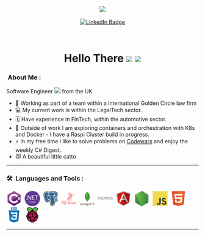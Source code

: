 
<p align="center">
  <img src="https://media.giphy.com/media/dwtX3iozeZCoVcyBVu/giphy.gif" width="100"/>
</p>

<p align="center">
  <a href="https://www.linkedin.com/in/charlie-travis-saunders-b6847383/" target="_blank">
    <img src="https://img.shields.io/badge/LinkedIn-blue?style=for-the-badge&logo=linkedin&logoColor=white" alt="LinkedIn Badge">
  </a>
</p>
<p align="center">

<p align="center"><img src="https://komarev.com/ghpvc/?username=CharlieSaunders&style=flat-square&color=blue" alt=""></p>

<h1 align="center">Hello There 
  <img src="https://media.giphy.com/media/hvRJCLFzcasrR4ia7z/giphy.gif" width="40"> 
  <img src="https://media.giphy.com/media/xTiIzJSKB4l7xTouE8/giphy.gif" width="80">
</h1>

### &nbsp;About Me :
Software Engineer <img src="https://media.giphy.com/media/3oKIPnAiaMCws8nOsE/giphy.gif" width="20"> from the UK.

- 🔭 Working as part of a team within a international Golden Circle law firm
- 💻 My current work is within the LegalTech sector.
- 🗓️ Have experience in FinTech, within the automotive sector.
- 🌱 Outside of work I am exploring containers and orchestration with K8s and Docker - I have a Raspi Cluster build in progress.
- ⚡ In my free time I like to solve problems on <a href="https://www.codewars.com/users/CharlieSaunders">Codewars</a> and enjoy the weekly C# Digest. 
- 😻 A beautiful little catto

---

### 🛠 &nbsp;Languages and Tools :

<p>
<img src="https://github.com/devicons/devicon/blob/master/icons/csharp/csharp-original.svg" title="C#" alt="C#" width="40" height="40"/>&nbsp;
<img src="https://github.com/devicons/devicon/blob/master/icons/dotnetcore/dotnetcore-original.svg" title="C#" alt="C#" width="40" height="40"/>&nbsp;
<img src="https://github.com/devicons/devicon/blob/master/icons/postgresql/postgresql-original.svg" title="PG" alt="PG" width="40" height="40"/>&nbsp;
<img src="https://github.com/devicons/devicon/blob/master/icons/microsoftsqlserver/microsoftsqlserver-plain-wordmark.svg" title="SqlServer" alt="SqlServer" width="40" height="40"/>&nbsp;
<img src="https://github.com/devicons/devicon/blob/master/icons/mongodb/mongodb-original-wordmark.svg" title="MongoDb" alt="MongoDb" width="40" height="40"/>&nbsp;
<img src="https://github.com/devicons/devicon/blob/master/icons/express/express-original-wordmark.svg" title="ExpressJS" alt="ExpressJS" width="40" height="40"/>&nbsp;
<img src="https://github.com/devicons/devicon/blob/master/icons/angularjs/angularjs-original.svg" title="Angular" alt="Angular" width="40" height="40"/>&nbsp;
<img src="https://github.com/devicons/devicon/blob/master/icons/nodejs/nodejs-original.svg" title="NodeJS" alt="NodeJS" width="40" height="40"/>&nbsp;
<img src="https://github.com/devicons/devicon/blob/master/icons/javascript/javascript-original.svg" title="JavaScript" alt="JavaScript" width="40" height="40"/>&nbsp;
<img src="https://github.com/devicons/devicon/blob/master/icons/html5/html5-original.svg" title="HTML5" alt="HTML" width="40" height="40"/>&nbsp;
<img src="https://github.com/devicons/devicon/blob/master/icons/css3/css3-plain-wordmark.svg"  title="CSS3" alt="CSS" width="40" height="40"/>&nbsp;
<img src="https://github.com/devicons/devicon/blob/master/icons/raspberrypi/raspberrypi-original.svg" title="RasPi"  alt="RasPi" width="40" height="40"/>&nbsp;
</p>

---

